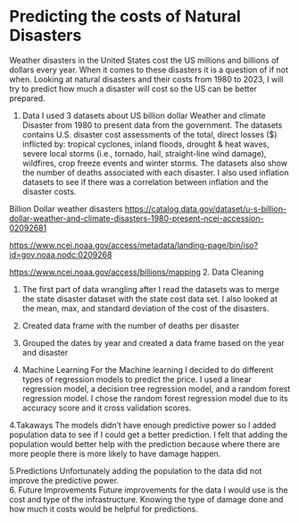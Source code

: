 # Predicting the costs of Natural Disasters
Weather disasters in the United States cost the US millions and billions of dollars every year.  When it comes to these disasters it is a question of if not when. Looking at natural disasters and their costs from 1980 to 2023, I will try to predict how much a disaster will cost so the US can be better prepared.  
1.	Data
I used 3 datasets about US billion dollar Weather and climate Disaster from 1980 to present data from the government. The datasets contains U.S. disaster cost assessments of the total, direct losses ($) inflicted by: tropical cyclones, inland floods, drought & heat waves, severe local storms (i.e., tornado, hail, straight-line wind damage), wildfires, crop freeze events and winter storms.  The datasets also show the number of deaths associated with each disaster. I also used inflation datasets to see if there was a correlation between inflation and the disaster costs.  

Billion Dollar weather disasters
https://catalog.data.gov/dataset/u-s-billion-dollar-weather-and-climate-disasters-1980-present-ncei-accession-02092681

https://www.ncei.noaa.gov/access/metadata/landing-page/bin/iso?id=gov.noaa.nodc:0209268

https://www.ncei.noaa.gov/access/billions/mapping
2.	Data Cleaning
  1.	The first part of data wrangling after I read the datasets was to merge the state disaster dataset with the state cost data set.  I also looked at the mean, max, and standard deviation of the cost of the disasters.
  2.	Created data frame with the number of deaths per disaster
  3.	Grouped the dates by year and created a data frame based on the year and disaster
   

3.  Machine Learning 
	For the Machine learning I decided to do different types of regression models to predict the price.  I used a linear regression model, a decision tree regression model, and a random forest regression model. I chose the random forest regression model due to its accuracy score and it cross validation scores.

  
4.Takaways
The models didn’t have enough predictive power so I added population data to see if I could get a better prediction.  I felt that adding the population would better help with the prediction because where there are more people there is more likely to have damage happen.
	
5.Predictions
Unfortunately adding the population to the data did not improve the predictive power.  
6. Future Improvements 
Future improvements for the data I would use is the cost and type of the infrastructure.  Knowing the type of damage done and how much it costs would be helpful for predictions.  


